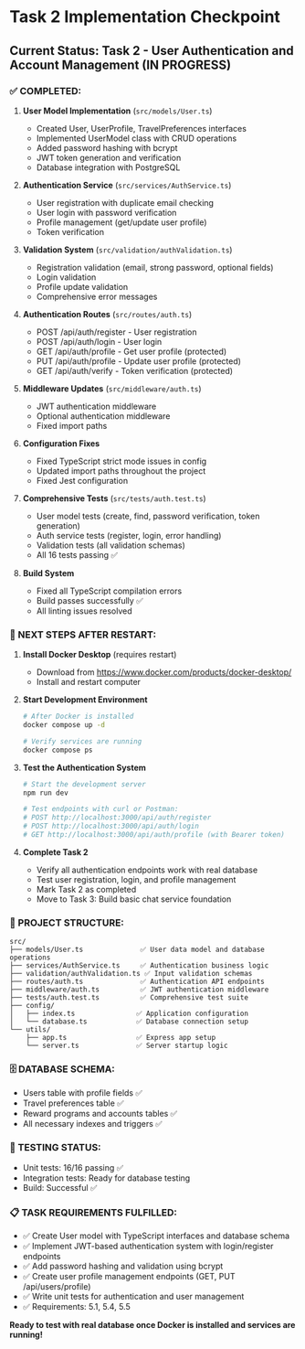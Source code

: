 # Task 2 Implementation Checkpoint

## Current Status: Task 2 - User Authentication and Account Management (IN PROGRESS)

### ✅ COMPLETED:
1. **User Model Implementation** (`src/models/User.ts`)
   - Created User, UserProfile, TravelPreferences interfaces
   - Implemented UserModel class with CRUD operations
   - Added password hashing with bcrypt
   - JWT token generation and verification
   - Database integration with PostgreSQL

2. **Authentication Service** (`src/services/AuthService.ts`)
   - User registration with duplicate email checking
   - User login with password verification
   - Profile management (get/update user profile)
   - Token verification

3. **Validation System** (`src/validation/authValidation.ts`)
   - Registration validation (email, strong password, optional fields)
   - Login validation
   - Profile update validation
   - Comprehensive error messages

4. **Authentication Routes** (`src/routes/auth.ts`)
   - POST /api/auth/register - User registration
   - POST /api/auth/login - User login
   - GET /api/auth/profile - Get user profile (protected)
   - PUT /api/auth/profile - Update user profile (protected)
   - GET /api/auth/verify - Token verification (protected)

5. **Middleware Updates** (`src/middleware/auth.ts`)
   - JWT authentication middleware
   - Optional authentication middleware
   - Fixed import paths

6. **Configuration Fixes**
   - Fixed TypeScript strict mode issues in config
   - Updated import paths throughout the project
   - Fixed Jest configuration

7. **Comprehensive Tests** (`src/tests/auth.test.ts`)
   - User model tests (create, find, password verification, token generation)
   - Auth service tests (register, login, error handling)
   - Validation tests (all validation schemas)
   - All 16 tests passing ✅

8. **Build System**
   - Fixed all TypeScript compilation errors
   - Build passes successfully ✅
   - All linting issues resolved

### 🔄 NEXT STEPS AFTER RESTART:

1. **Install Docker Desktop** (requires restart)
   - Download from https://www.docker.com/products/docker-desktop/
   - Install and restart computer

2. **Start Development Environment**
   ```bash
   # After Docker is installed
   docker compose up -d
   
   # Verify services are running
   docker compose ps
   ```

3. **Test the Authentication System**
   ```bash
   # Start the development server
   npm run dev
   
   # Test endpoints with curl or Postman:
   # POST http://localhost:3000/api/auth/register
   # POST http://localhost:3000/api/auth/login
   # GET http://localhost:3000/api/auth/profile (with Bearer token)
   ```

4. **Complete Task 2**
   - Verify all authentication endpoints work with real database
   - Test user registration, login, and profile management
   - Mark Task 2 as completed
   - Move to Task 3: Build basic chat service foundation

### 📁 PROJECT STRUCTURE:
```
src/
├── models/User.ts              ✅ User data model and database operations
├── services/AuthService.ts     ✅ Authentication business logic
├── validation/authValidation.ts ✅ Input validation schemas
├── routes/auth.ts              ✅ Authentication API endpoints
├── middleware/auth.ts          ✅ JWT authentication middleware
├── tests/auth.test.ts          ✅ Comprehensive test suite
├── config/
│   ├── index.ts               ✅ Application configuration
│   └── database.ts            ✅ Database connection setup
└── utils/
    ├── app.ts                 ✅ Express app setup
    └── server.ts              ✅ Server startup logic
```

### 🗄️ DATABASE SCHEMA:
- Users table with profile fields ✅
- Travel preferences table ✅
- Reward programs and accounts tables ✅
- All necessary indexes and triggers ✅

### 🧪 TESTING STATUS:
- Unit tests: 16/16 passing ✅
- Integration tests: Ready for database testing
- Build: Successful ✅

### 📋 TASK REQUIREMENTS FULFILLED:
- ✅ Create User model with TypeScript interfaces and database schema
- ✅ Implement JWT-based authentication system with login/register endpoints
- ✅ Add password hashing and validation using bcrypt
- ✅ Create user profile management endpoints (GET, PUT /api/users/profile)
- ✅ Write unit tests for authentication and user management
- ✅ Requirements: 5.1, 5.4, 5.5

**Ready to test with real database once Docker is installed and services are running!**